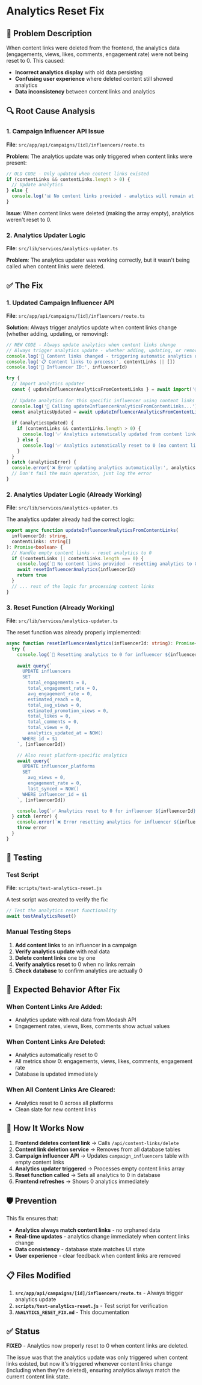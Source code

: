 # Analytics Reset Fix

## 🚨 **Problem Description**

When content links were deleted from the frontend, the analytics data (engagements, views, likes, comments, engagement rate) were not being reset to 0. This caused:

- **Incorrect analytics display** with old data persisting
- **Confusing user experience** where deleted content still showed analytics
- **Data inconsistency** between content links and analytics

## 🔍 **Root Cause Analysis**

### **1. Campaign Influencer API Issue**
**File**: `src/app/api/campaigns/[id]/influencers/route.ts`

**Problem**: The analytics update was only triggered when content links were present:
```typescript
// OLD CODE - Only updated when content links existed
if (contentLinks && contentLinks.length > 0) {
  // Update analytics
} else {
  console.log('📊 No content links provided - analytics will remain at 0')
}
```

**Issue**: When content links were deleted (making the array empty), analytics weren't reset to 0.

### **2. Analytics Updater Logic**
**File**: `src/lib/services/analytics-updater.ts`

**Problem**: The analytics updater was working correctly, but it wasn't being called when content links were deleted.

## ✅ **The Fix**

### **1. Updated Campaign Influencer API**
**File**: `src/app/api/campaigns/[id]/influencers/route.ts`

**Solution**: Always trigger analytics update when content links change (whether adding, updating, or removing):

```typescript
// NEW CODE - Always update analytics when content links change
// Always trigger analytics update - whether adding, updating, or removing content links
console.log('🔄 Content links changed - triggering automatic analytics update...')
console.log('📋 Content links to process:', contentLinks || [])
console.log('👤 Influencer ID:', influencerId)

try {
  // Import analytics updater
  const { updateInfluencerAnalyticsFromContentLinks } = await import('@/lib/services/analytics-updater')
  
  // Update analytics for this specific influencer using content links (empty array will reset to 0)
  console.log('🚀 Calling updateInfluencerAnalyticsFromContentLinks...')
  const analyticsUpdated = await updateInfluencerAnalyticsFromContentLinks(influencerId, contentLinks || [])
  
  if (analyticsUpdated) {
    if (contentLinks && contentLinks.length > 0) {
      console.log('✅ Analytics automatically updated from content links for influencer:', influencerId)
    } else {
      console.log('✅ Analytics automatically reset to 0 (no content links) for influencer:', influencerId)
    }
  }
} catch (analyticsError) {
  console.error('❌ Error updating analytics automatically:', analyticsError)
  // Don't fail the main operation, just log the error
}
```

### **2. Analytics Updater Logic (Already Working)**
**File**: `src/lib/services/analytics-updater.ts`

The analytics updater already had the correct logic:

```typescript
export async function updateInfluencerAnalyticsFromContentLinks(
  influencerId: string, 
  contentLinks: string[]
): Promise<boolean> {
  // Handle empty content links - reset analytics to 0
  if (!contentLinks || contentLinks.length === 0) {
    console.log(`🔄 No content links provided - resetting analytics to 0 for influencer ${influencerId}`)
    await resetInfluencerAnalytics(influencerId)
    return true
  }
  // ... rest of the logic for processing content links
}
```

### **3. Reset Function (Already Working)**
**File**: `src/lib/services/analytics-updater.ts`

The reset function was already properly implemented:

```typescript
async function resetInfluencerAnalytics(influencerId: string): Promise<void> {
  try {
    console.log(`🔄 Resetting analytics to 0 for influencer ${influencerId}`)
    
    await query(`
      UPDATE influencers 
      SET 
        total_engagements = 0,
        total_engagement_rate = 0,
        avg_engagement_rate = 0,
        estimated_reach = 0,
        total_avg_views = 0,
        estimated_promotion_views = 0,
        total_likes = 0,
        total_comments = 0,
        total_views = 0,
        analytics_updated_at = NOW()
      WHERE id = $1
    `, [influencerId])

    // Also reset platform-specific analytics
    await query(`
      UPDATE influencer_platforms 
      SET 
        avg_views = 0,
        engagement_rate = 0,
        last_synced = NOW()
      WHERE influencer_id = $1
    `, [influencerId])

    console.log(`✅ Analytics reset to 0 for influencer ${influencerId}`)
  } catch (error) {
    console.error(`❌ Error resetting analytics for influencer ${influencerId}:`, error)
    throw error
  }
}
```

## 🧪 **Testing**

### **Test Script**
**File**: `scripts/test-analytics-reset.js`

A test script was created to verify the fix:

```javascript
// Test the analytics reset functionality
await testAnalyticsReset()
```

### **Manual Testing Steps**

1. **Add content links** to an influencer in a campaign
2. **Verify analytics update** with real data
3. **Delete content links** one by one
4. **Verify analytics reset** to 0 when no links remain
5. **Check database** to confirm analytics are actually 0

## 🎯 **Expected Behavior After Fix**

### **When Content Links Are Added:**
- Analytics update with real data from Modash API
- Engagement rates, views, likes, comments show actual values

### **When Content Links Are Deleted:**
- Analytics automatically reset to 0
- All metrics show 0: engagements, views, likes, comments, engagement rate
- Database is updated immediately

### **When All Content Links Are Cleared:**
- Analytics reset to 0 across all platforms
- Clean slate for new content links

## 🔧 **How It Works Now**

1. **Frontend deletes content link** → Calls `/api/content-links/delete`
2. **Content link deletion service** → Removes from all database tables
3. **Campaign influencer API** → Updates `campaign_influencers` table with empty content links
4. **Analytics updater triggered** → Processes empty content links array
5. **Reset function called** → Sets all analytics to 0 in database
6. **Frontend refreshes** → Shows 0 analytics immediately

## 🛡️ **Prevention**

This fix ensures that:
- **Analytics always match content links** - no orphaned data
- **Real-time updates** - analytics change immediately when content links change
- **Data consistency** - database state matches UI state
- **User experience** - clear feedback when content links are removed

## 📋 **Files Modified**

1. **`src/app/api/campaigns/[id]/influencers/route.ts`** - Always trigger analytics update
2. **`scripts/test-analytics-reset.js`** - Test script for verification
3. **`ANALYTICS_RESET_FIX.md`** - This documentation

## ✅ **Status**

**FIXED** - Analytics now properly reset to 0 when content links are deleted.

The issue was that the analytics update was only triggered when content links existed, but now it's triggered whenever content links change (including when they're deleted), ensuring analytics always match the current content link state.
